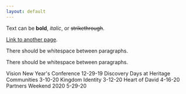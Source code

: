 ```yaml
---
layout: default
---
```


Text can be **bold**, _italic_, or ~~strikethrough~~.

[Link to another page](./another-page.html).

There should be whitespace between paragraphs.

There should be whitespace between paragraphs.

Vision New Year's Conference 12-29-19 
Discovery Days at Heritage Communities 3-10-20 
Kingdom Identity 3-12-20 
Heart of David 4-16-20 
Partners Weekend 2020 5-29-20 
